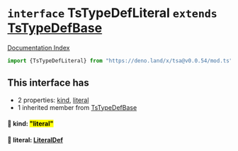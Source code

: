 # `interface` TsTypeDefLiteral `extends` [TsTypeDefBase](../private.interface.TsTypeDefBase/README.md)

[Documentation Index](../README.md)

```ts
import {TsTypeDefLiteral} from "https://deno.land/x/tsa@v0.0.54/mod.ts"
```

## This interface has

- 2 properties:
[kind](#-kind-literal),
[literal](#-literal-literaldef)
- 1 inherited member from [TsTypeDefBase](../private.interface.TsTypeDefBase/README.md)


#### 📄 kind: <mark>"literal"</mark>



#### 📄 literal: [LiteralDef](../type.LiteralDef/README.md)



